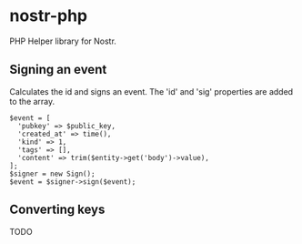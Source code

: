 # nostr-php

PHP Helper library for Nostr.

## Signing an event

Calculates the id and signs an event. The 'id' and 'sig' properties are added
to the array.

```
$event = [
  'pubkey' => $public_key,
  'created_at' => time(),
  'kind' => 1,
  'tags' => [],
  'content' => trim($entity->get('body')->value),
];
$signer = new Sign();
$event = $signer->sign($event);
```

## Converting keys

TODO